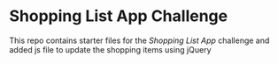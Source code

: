 # Shopping List App Challenge

This repo contains starter files for the *Shopping List App* challenge and added js file to update the shopping items using jQuery
